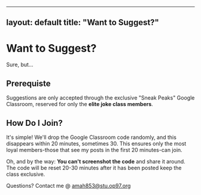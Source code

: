 
---
layout: default
title: "Want to Suggest?"
---

# Want to Suggest?  

Sure, but...

## Prerequiste
Suggestions are only accepted through the exclusive "Sneak Peaks" Google Classroom, reserved for only the **elite joke class members**.  

## How Do I Join?
It's simple! We'll drop the Google Classroom code randomly, and this disappears within 20 minutes, sometimes 30. This ensures only the most loyal members-those that see my posts in the first 20 minutes-can join. 

Oh, and by the way: **You can't screenshot the code** and share it around. The code will be reset 20-30 minutes after it has been posted keep the class exclusive. 

Questions? Contact me @ amah853@stu.op97.org
